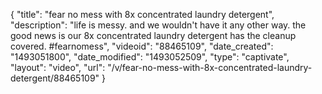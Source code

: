 {
    "title": "fear no mess with 8x concentrated laundry detergent",
    "description": "life is messy. and we wouldn't have it any other way. the good news is our 8x concentrated laundry detergent has the cleanup covered. #fearnomess",
    "videoid": "88465109",
    "date_created": "1493051800",
    "date_modified": "1493052509",
    "type": "captivate",
    "layout": "video",
    "url": "\/v\/fear-no-mess-with-8x-concentrated-laundry-detergent\/88465109"
}